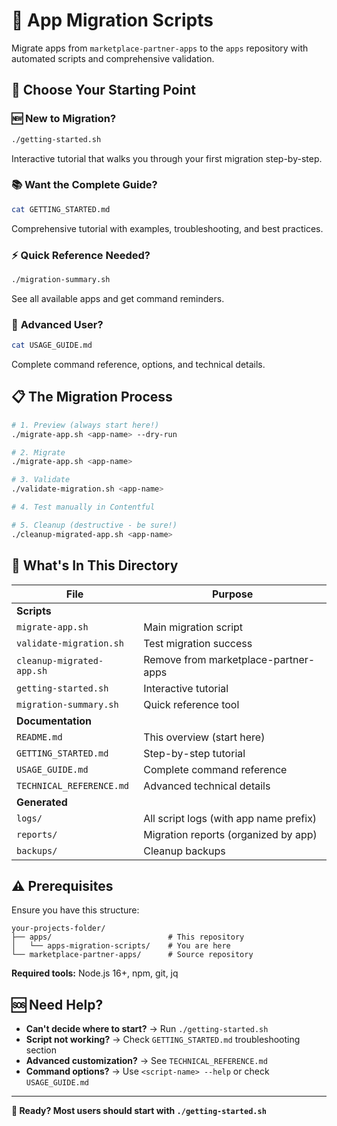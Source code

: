 # 🚀 App Migration Scripts

Migrate apps from `marketplace-partner-apps` to the `apps` repository with automated scripts and comprehensive validation.

## 🎯 Choose Your Starting Point

### 🆕 **New to Migration?**
```bash
./getting-started.sh
```
Interactive tutorial that walks you through your first migration step-by-step.

### 📚 **Want the Complete Guide?**
```bash
cat GETTING_STARTED.md
```
Comprehensive tutorial with examples, troubleshooting, and best practices.

### ⚡ **Quick Reference Needed?**
```bash
./migration-summary.sh
```
See all available apps and get command reminders.

### 🔧 **Advanced User?**
```bash
cat USAGE_GUIDE.md
```
Complete command reference, options, and technical details.

## 📋 The Migration Process

```bash
# 1. Preview (always start here!)
./migrate-app.sh <app-name> --dry-run

# 2. Migrate 
./migrate-app.sh <app-name>

# 3. Validate
./validate-migration.sh <app-name>

# 4. Test manually in Contentful

# 5. Cleanup (destructive - be sure!)
./cleanup-migrated-app.sh <app-name>
```

## 📁 What's In This Directory

| File | Purpose |
|------|---------|
| **Scripts** | |
| `migrate-app.sh` | Main migration script |
| `validate-migration.sh` | Test migration success |
| `cleanup-migrated-app.sh` | Remove from marketplace-partner-apps |
| `getting-started.sh` | Interactive tutorial |
| `migration-summary.sh` | Quick reference tool |
| **Documentation** | |
| `README.md` | This overview (start here) |
| `GETTING_STARTED.md` | Step-by-step tutorial |
| `USAGE_GUIDE.md` | Complete command reference |
| `TECHNICAL_REFERENCE.md` | Advanced technical details |
| **Generated** | |
| `logs/` | All script logs (with app name prefix) |
| `reports/` | Migration reports (organized by app) |
| `backups/` | Cleanup backups |

## ⚠️ Prerequisites

Ensure you have this structure:
```
your-projects-folder/
├── apps/                          # This repository
│   └── apps-migration-scripts/    # You are here
└── marketplace-partner-apps/      # Source repository
```

**Required tools:** Node.js 16+, npm, git, jq

## 🆘 Need Help?

- **Can't decide where to start?** → Run `./getting-started.sh`
- **Script not working?** → Check `GETTING_STARTED.md` troubleshooting section
- **Advanced customization?** → See `TECHNICAL_REFERENCE.md`
- **Command options?** → Use `<script-name> --help` or check `USAGE_GUIDE.md`

---
**🎉 Ready? Most users should start with `./getting-started.sh`**
